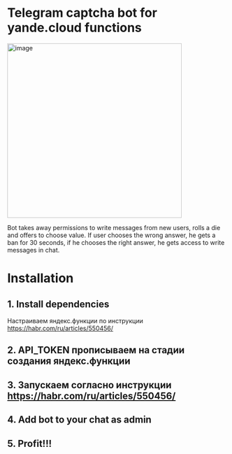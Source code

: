 # Telegram captcha bot for yande.cloud functions

<img width="399" alt="image" src="https://github.com/kvrvgixzis/telegram-dice-captcha/assets/34510611/3216d995-7697-4581-b09e-f86c9a91b8ed">

Bot takes away permissions to write messages from new users, rolls a die and offers to choose value. If user chooses the wrong answer, he gets a ban for 30 seconds, if he chooses the right answer, he gets access to write messages in chat.

# Installation

## 1. Install dependencies

Настраиваем яндекс.функции по инструкции https://habr.com/ru/articles/550456/

## 2. API_TOKEN прописываем на стадии создания яндекс.функции 

## 3. Запускаем согласно инструкции https://habr.com/ru/articles/550456/

## 4. Add bot to your chat as admin

## 5. Profit!!!
